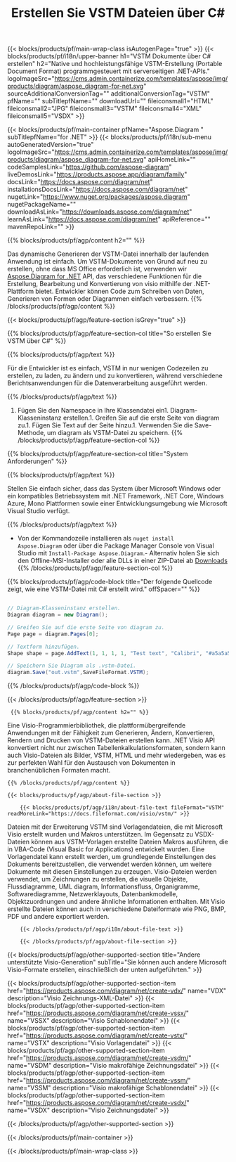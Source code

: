 ﻿---
title: Erstellen Sie VSTM Dateien über C# 
url: /de/net/create-vstm/ 
description: C# Beispielcode zum Generieren von VSTM Dokumenten. Verwenden Sie diesen Code zum Erstellen von VSTM-Dateien in VB.NET, Asp.NET oder einer beliebigen .NET-basierten Anwendung.
---
{{< blocks/products/pf/main-wrap-class isAutogenPage="true" >}}
{{< blocks/products/pf/i18n/upper-banner h1="VSTM Dokumente über C# erstellen" h2="Native und hochleistungsfähige VSTM-Erstellung (Portable Document Format) programmgesteuert mit serverseitigen .NET-APIs." logoImageSrc="https://cms.admin.containerize.com/templates/aspose/img/products/diagram/aspose_diagram-for-net.svg" sourceAdditionalConversionTag="" additionalConversionTag="VSTM" pfName="" subTitlepfName="" downloadUrl="" fileiconsmall1="HTML" fileiconsmall2="JPG" fileiconsmall3="VSTM" fileiconsmall4="XML" fileiconsmall5="VSDX" >}}

{{< blocks/products/pf/main-container pfName="Aspose.Diagram " subTitlepfName="for .NET" >}}
{{< blocks/products/pf/i18n/sub-menu autoGeneratedVersion="true" logoImageSrc="https://cms.admin.containerize.com/templates/aspose/img/products/diagram/aspose_diagram-for-net.svg" apiHomeLink="" codeSamplesLink="https://github.com/aspose-diagram" liveDemosLink="https://products.aspose.app/diagram/family" docsLink="https://docs.aspose.com/diagram/net" installationsDocsLink="https://docs.aspose.com/diagram/net" nugetLink="https://www.nuget.org/packages/aspose.diagram" nugetPackageName="" downloadAsLink="https://downloads.aspose.com/diagram/net" learnAsLink="https://docs.aspose.com/diagram/net" apiReference="" mavenRepoLink="" >}}

{{% blocks/products/pf/agp/content h2="" %}}

 Das dynamische Generieren der VSTM-Datei innerhalb der laufenden Anwendung ist einfach. Um VSTM-Dokumente von Grund auf neu zu erstellen, ohne dass MS Office erforderlich ist, verwenden wir
 [Aspose.Diagram for .NET](https://products.aspose.com/diagram/net) 
 API, das verschiedene Funktionen für die Erstellung, Bearbeitung und Konvertierung von visio mithilfe der .NET-Plattform bietet. Entwickler können Code zum Schreiben von Daten, Generieren von Formen oder Diagrammen einfach verbessern.
{{% /blocks/products/pf/agp/content %}}

{{< blocks/products/pf/agp/feature-section isGrey="true" >}}

{{% blocks/products/pf/agp/feature-section-col title="So erstellen Sie VSTM über C#" %}}

{{% blocks/products/pf/agp/text %}}

 Für die Entwickler ist es einfach, VSTM in nur wenigen Codezeilen zu erstellen, zu laden, zu ändern und zu konvertieren, während verschiedene Berichtsanwendungen für die Datenverarbeitung ausgeführt werden.

{{% /blocks/products/pf/agp/text %}}

1. Fügen Sie den Namespace in Ihre Klassendatei ein1. Diagram-Klasseninstanz erstellen.1. Greifen Sie auf die erste Seite von diagram zu.1. Fügen Sie Text auf der Seite hinzu.1. Verwenden Sie die Save-Methode, um diagram als VSTM-Datei zu speichern.
{{% /blocks/products/pf/agp/feature-section-col %}}

{{% blocks/products/pf/agp/feature-section-col title="System Anforderungen" %}}

{{% blocks/products/pf/agp/text %}}

 Stellen Sie einfach sicher, dass das System über Microsoft Windows oder ein kompatibles Betriebssystem mit .NET Framework, .NET Core, Windows Azure, Mono Plattformen sowie einer Entwicklungsumgebung wie Microsoft Visual Studio verfügt. 

{{% /blocks/products/pf/agp/text %}}

- Von der Kommandozeile installieren als <code>nuget install Aspose.Diagram</code> oder über die Package Manager Console von Visual Studio mit <code>Install-Package Aspose.Diagram</code>.- Alternativ holen Sie sich den Offline-MSI-Installer oder alle DLLs in einer ZIP-Datei ab <a href="https://downloads.aspose.com/diagram/net">Downloads</a>
{{% /blocks/products/pf/agp/feature-section-col %}}

{{% blocks/products/pf/agp/code-block title="Der folgende Quellcode zeigt, wie eine VSTM-Datei mit C# erstellt wird." offSpacer="" %}}

```cs

// Diagram-Klasseninstanz erstellen.
Diagram diagram = new Diagram();

// Greifen Sie auf die erste Seite von diagram zu.
Page page = diagram.Pages[0];

// Textform hinzufügen.
Shape shape = page.AddText(1, 1, 1, 1, "Test text", "Calibri", "#a5a5a5", 0.25);

// Speichern Sie Diagram als .vstm-Datei.
diagram.Save("out.vstm",SaveFileFormat.VSTM);


```

{{% /blocks/products/pf/agp/code-block %}}

{{< /blocks/products/pf/agp/feature-section >}}

<!-- aboutfile Starts -->

     
     {{% blocks/products/pf/agp/content h2="" %}}

 Eine Visio-Programmierbibliothek, die plattformübergreifende Anwendungen mit der Fähigkeit zum Generieren, Ändern, Konvertieren, Rendern und Drucken von VSTM-Dateien erstellen kann. .NET Visio API konvertiert nicht nur zwischen Tabellenkalkulationsformaten, sondern kann auch Visio-Dateien als Bilder, VSTM, HTML und mehr wiedergeben, was es zur perfekten Wahl für den Austausch von Dokumenten in branchenüblichen Formaten macht.

    {{% /blocks/products/pf/agp/content %}}

    {{< blocks/products/pf/agp/about-file-section >}}

        {{< blocks/products/pf/agp/i18n/about-file-text fileFormat="VSTM" readMoreLink="https://docs.fileformat.com/visio/vstm/" >}}
Dateien mit der Erweiterung VSTM sind Vorlagendateien, die mit Microsoft Visio erstellt wurden und Makros unterstützen. Im Gegensatz zu VSDX-Dateien können aus VSTM-Vorlagen erstellte Dateien Makros ausführen, die in VBA-Code (Visual Basic for Applications) entwickelt wurden. Eine Vorlagendatei kann erstellt werden, um grundlegende Einstellungen des Dokuments bereitzustellen, die verwendet werden können, um weitere Dokumente mit diesen Einstellungen zu erzeugen. Visio-Dateien werden verwendet, um Zeichnungen zu erstellen, die visuelle Objekte, Flussdiagramme, UML diagram, Informationsfluss, Organigramme, Softwarediagramme, Netzwerklayouts, Datenbankmodelle, Objektzuordnungen und andere ähnliche Informationen enthalten. Mit Visio erstellte Dateien können auch in verschiedene Dateiformate wie PNG, BMP, PDF und andere exportiert werden. 

        {{< /blocks/products/pf/agp/i18n/about-file-text >}}

        {{< /blocks/products/pf/agp/about-file-section >}}

          

<!-- aboutfile Ends -->

{{< blocks/products/pf/agp/other-supported-section title="Andere unterstützte Visio-Generation" subTitle="Sie können auch andere Microsoft Visio-Formate erstellen, einschließlich der unten aufgeführten." >}}

{{< blocks/products/pf/agp/other-supported-section-item href="https://products.aspose.com/diagram/net/create-vdx/" name="VDX" description="Visio Zeichnungs-XML-Datei" >}} 
{{< blocks/products/pf/agp/other-supported-section-item href="https://products.aspose.com/diagram/net/create-vssx/" name="VSSX" description="Visio Schablonendatei" >}}
{{< blocks/products/pf/agp/other-supported-section-item href="https://products.aspose.com/diagram/net/create-vstx/" name="VSTX" description="Visio Vorlagendatei" >}}
{{< blocks/products/pf/agp/other-supported-section-item href="https://products.aspose.com/diagram/net/create-vsdm/" name="VSDM" description="Visio makrofähige Zeichnungsdatei" >}}
{{< blocks/products/pf/agp/other-supported-section-item href="https://products.aspose.com/diagram/net/create-vssm/" name="VSSM" description="Visio makrofähige Schablonendatei" >}}
{{< blocks/products/pf/agp/other-supported-section-item href="https://products.aspose.com/diagram/net/create-vsdx/" name="VSDX" description="Visio Zeichnungsdatei" >}}

{{< /blocks/products/pf/agp/other-supported-section >}}

{{< /blocks/products/pf/main-container >}}
    
{{< /blocks/products/pf/main-wrap-class >}}
